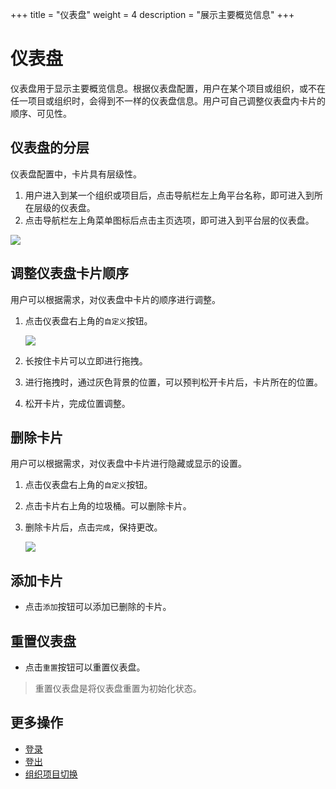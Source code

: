 +++
title = "仪表盘"
weight = 4
description = "展示主要概览信息"
+++

# 仪表盘

仪表盘用于显示主要概览信息。根据仪表盘配置，用户在某个项目或组织，或不在任一项目或组织时，会得到不一样的仪表盘信息。用户可自己调整仪表盘内卡片的顺序、可见性。

## 仪表盘的分层

仪表盘配置中，卡片具有层级性。

1. 用户进入到某一个组织或项目后，点击导航栏左上角平台名称，即可进入到所在层级的仪表盘。
1. 点击导航栏左上角菜单图标后点击主页选项，即可进入到平台层的仪表盘。

<img class="no-border" src="/docs/user-guide/system-configuration/common/image/dashboard-entrance.png"/>

## 调整仪表盘卡片顺序

用户可以根据需求，对仪表盘中卡片的顺序进行调整。

1. 点击仪表盘右上角的`自定义`按钮。

    <img class="no-border" src="/docs/user-guide/system-configuration/common/image/visible1.png"/>
1. 长按住卡片可以立即进行拖拽。
1. 进行拖拽时，通过灰色背景的位置，可以预判松开卡片后，卡片所在的位置。
1. 松开卡片，完成位置调整。

## 删除卡片

用户可以根据需求，对仪表盘中卡片进行隐藏或显示的设置。

1. 点击仪表盘右上角的`自定义`按钮。
1. 点击卡片右上角的垃圾桶。可以删除卡片。
1. 删除卡片后，点击`完成`，保持更改。

    <img class="no-border" src="/docs/user-guide/system-configuration/common/image/visible2.png"/>

## 添加卡片

- 点击`添加`按钮可以添加已删除的卡片。

## 重置仪表盘

- 点击`重置`按钮可以重置仪表盘。
<blockquote class="note">
          重置仪表盘是将仪表盘重置为初始化状态。
      </blockquote>

## 更多操作
- [登录](../login)
- [登出](../logout)
- [组织项目切换](../tenant_switch)